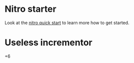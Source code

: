 # Nitro starter

Look at the [nitro quick start](https://nitro.unjs.io/guide#quick-start) to learn more how to get started.

# Useless incrementor
+6

